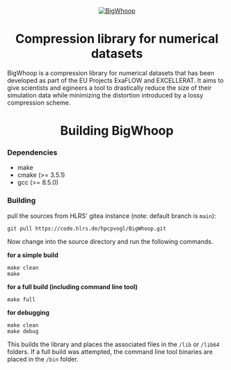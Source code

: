 <p align="center">
  <a href="https://code.hlrs.de/hpcpvogl/BigWhoop">
    <img alt="BigWhoop" src="https://code.hlrs.de/hpcpvogl/BigWhoop/raw/branch/main/docs/img/Logo.png"/>
  </a>
</p>
<h1 align="center">Compression library for numerical datasets</h1>


BigWhoop is a compression library for numerical datasets that has been developed as part of the EU Projects ExaFLOW and EXCELLERAT. It aims to give scientists and egineers a tool to drastically reduce the size of their simulation data while minimizing the distortion introduced by a lossy compression scheme.


<h1 align="center">Building BigWhoop</h1>

### Dependencies

* make
* cmake (>= 3.5.1)
* gcc (>= 8.5.0)

### Building

pull the sources from HLRS' gitea instance (note: default branch is `main`):
```
git pull https://code.hlrs.de/hpcpvogl/BigWhoop.git
```

Now change into the source directory and run the following commands.

**for a simple build**
```
make clean
make
```
**for a full build (including command line tool)**
```
make full
```
**for debugging**
```
make clean
make debug
```
This builds the library and places the associated files in the `/lib` or `/lib64` folders. If a full build was attempted, the command line tool binaries are placed in the `/bin` folder.
